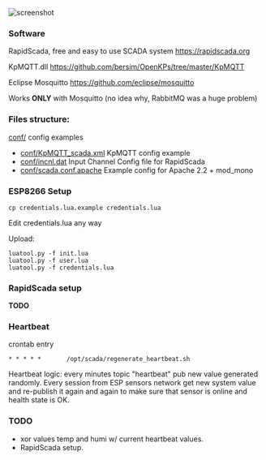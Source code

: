 ![screenshot](https://raw.githubusercontent.com/ilyxa/NodeMCU_dht22_MQTT_DeepSleep/master/rapidscada_demo_screenshot.jpg "RapidScada Table Screenshot")

### Software

RapidScada, free and easy to use SCADA system https://rapidscada.org

KpMQTT.dll https://github.com/bersim/OpenKPs/tree/master/KpMQTT

Eclipse Mosquitto https://github.com/eclipse/mosquitto

Works **ONLY** with Mosquitto (no idea why, RabbitMQ was a huge problem)

### Files structure:
[conf/](conf/) config examples
* [conf/KpMQTT_scada.xml](conf/KpMQTT_scada.xml) KpMQTT config example
* [conf/incnl.dat](conf/incnl.dat) Input Channel Config file for RapidScada
* [conf/scada.conf.apache](conf/scada.conf.apache) Example config for Apache 2.2 + mod_mono
### ESP8266 Setup

```
cp credentials.lua.example credentials.lua
```
Edit credentials.lua any way

Upload: 
```
luatool.py -f init.lua
luatool.py -f user.lua
luatool.py -f credentials.lua
```

### RapidScada setup
**TODO**

### Heartbeat
crontab entry
```
* * * * *       /opt/scada/regenerate_heartbeat.sh
```

Heartbeat logic: every minutes topic "heartbeat" pub new value generated randomly. Every session from ESP sensors network get new system value and re-publish it again and again to make sure that sensor is online and health state is OK. 

### TODO
* xor values temp and humi w/ current heartbeat values.
* RapidScada setup.

